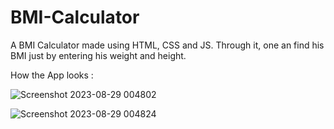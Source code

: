 # BMI-Calculator

A BMI Calculator made using HTML, CSS and JS. Through it, one an find his BMI just by entering his weight and height.

How the App looks : 

![Screenshot 2023-08-29 004802](https://github.com/Ricobyter/BMI-Calculator/assets/133672383/ae8ac5a2-7852-43fc-90b8-2621cc0885d2)

![Screenshot 2023-08-29 004824](https://github.com/Ricobyter/BMI-Calculator/assets/133672383/7b08b3fe-13db-4351-a77d-12e19ecc3081)
